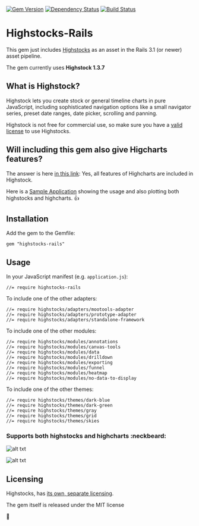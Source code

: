 [![Gem Version](https://badge.fury.io/rb/highstocks-rails.png)](http://badge.fury.io/rb/highstocks-rails) [![Dependency Status](https://gemnasium.com/ankit8898/highstocks-rails.png)](https://gemnasium.com/ankit8898/highstocks-rails) [![Build Status](https://travis-ci.org/ankit8898/highstocks-rails.png?branch=master)](https://travis-ci.org/ankit8898/highstocks-rails)

# Highstocks-Rails

This gem just includes [Highstocks](http://www.highcharts.com/products/highstock) as an asset in the Rails 3.1 (or newer) asset pipeline.

The gem currently uses **Highstock 1.3.7**

## What is Highstock?

Highstock lets you create stock or general timeline charts in pure JavaScript, including sophisticated navigation options like a small navigator series, preset date ranges, date picker, scrolling and panning.

Highstock is not free for commercial use, so make sure you have a [valid license](http://shop.highsoft.com/highstock.html) to use Highstocks.

## Will including this gem also give Higcharts features?

The answer is here [in this link](http://www.highcharts.com/errors/16): Yes, all features of Highcharts are included in Highstock.

Here is a [Sample Application](http://hidden-peak-3935.herokuapp.com) showing the usage and also plotting both highstocks and highcharts. :thumbsup:

## Installation

Add the gem to the Gemfile:

    gem "highstocks-rails"    

## Usage

In your JavaScript manifest (e.g. `application.js`):

    //= require highstocks-rails


To include one of the other adapters:

    //= require highstocks/adapters/mootools-adapter
    //= require highstocks/adapters/prototype-adapter
    //= require highstocks/adapters/standalone-framework

To include one of the other modules:

    //= require highstocks/modules/annotations
    //= require highstocks/modules/canvas-tools
    //= require highstocks/modules/data
    //= require highstocks/modules/drilldown
    //= require highstocks/modules/exporting
    //= require highstocks/modules/funnel
    //= require highstocks/modules/heatmap
    //= require highstocks/modules/no-data-to-display

To include one of the other themes:

    //= require highstocks/themes/dark-blue
    //= require highstocks/themes/dark-green
    //= require highstocks/themes/gray
    //= require highstocks/themes/grid
    //= require highstocks/themes/skies


### Supports both highstocks and highcharts :neckbeard:

![alt txt](https://raw.github.com/ankit8898/hs-rails/master/app/assets/images/ss1.jpg)


![alt txt](https://raw.github.com/ankit8898/hs-rails/master/app/assets/images/ss2.jpg)

## Licensing

Highstocks, has [its own, separate licensing](http://shop.highsoft.com/highstock.html).

The gem itself is released under the MIT license

:pray:
